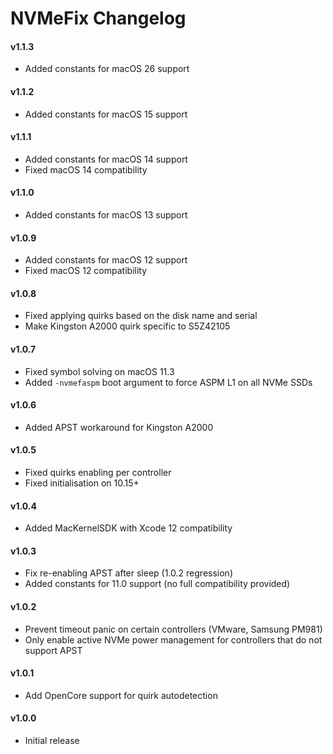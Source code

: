 NVMeFix Changelog
=================
#### v1.1.3
- Added constants for macOS 26 support

#### v1.1.2
- Added constants for macOS 15 support
  
#### v1.1.1
- Added constants for macOS 14 support
- Fixed macOS 14 compatibility

#### v1.1.0
- Added constants for macOS 13 support

#### v1.0.9
- Added constants for macOS 12 support
- Fixed macOS 12 compatibility

#### v1.0.8
- Fixed applying quirks based on the disk name and serial
- Make Kingston A2000 quirk specific to S5Z42105

#### v1.0.7
- Fixed symbol solving on macOS 11.3
- Added `-nvmefaspm` boot argument to force ASPM L1 on all NVMe SSDs

#### v1.0.6
- Added APST workaround for Kingston A2000

#### v1.0.5
- Fixed quirks enabling per controller
- Fixed initialisation on 10.15+

#### v1.0.4
- Added MacKernelSDK with Xcode 12 compatibility

#### v1.0.3
- Fix re-enabling APST after sleep (1.0.2 regression)
- Added constants for 11.0 support (no full compatibility provided)

#### v1.0.2
- Prevent timeout panic on certain controllers (VMware, Samsung PM981)
- Only enable active NVMe power management for controllers that do not support APST

#### v1.0.1
- Add OpenCore support for quirk autodetection

#### v1.0.0
- Initial release
